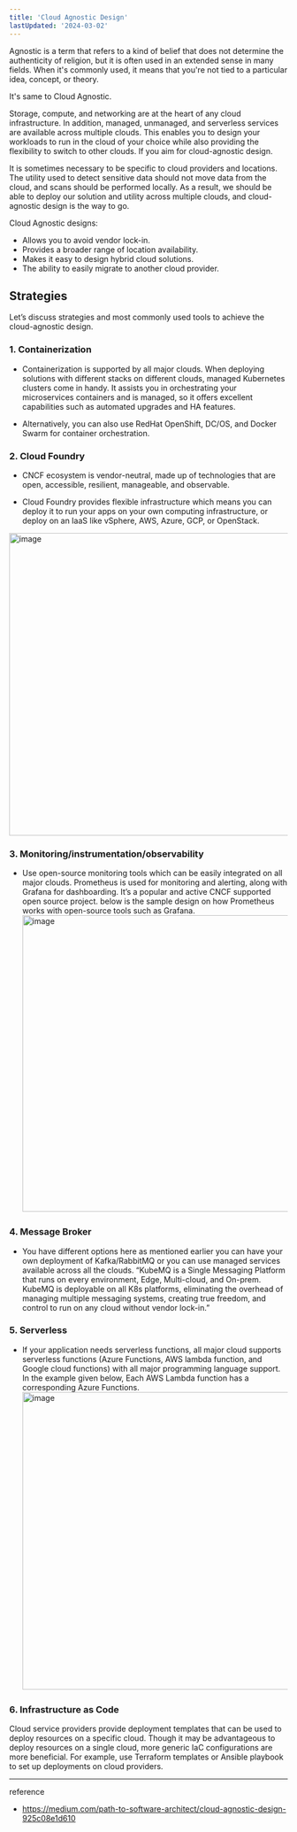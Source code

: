 ```yaml
---
title: 'Cloud Agnostic Design'
lastUpdated: '2024-03-02'
---
```


Agnostic is a term that refers to a kind of belief that does not determine the authenticity of religion, but it is often used in an extended sense in many fields. When it's commonly used, it means that you're not tied to a particular idea, concept, or theory.

It's same to Cloud Agnostic.

Storage, compute, and networking are at the heart of any cloud infrastructure. In addition, managed, unmanaged, and serverless services are available across multiple clouds. This enables you to design your workloads to run in the cloud of your choice while also providing the flexibility to switch to other clouds. If you aim for cloud-agnostic design.

It is sometimes necessary to be specific to cloud providers and locations. The utility used to detect sensitive data should not move data from the cloud, and scans should be performed locally. As a result, we should be able to deploy our solution and utility across multiple clouds, and cloud-agnostic design is the way to go.

Cloud Agnostic designs:

- Allows you to avoid vendor lock-in.
- Provides a broader range of location availability.
- Makes it easy to design hybrid cloud solutions.
- The ability to easily migrate to another cloud provider.

## Strategies

Let’s discuss strategies and most commonly used tools to achieve the cloud-agnostic design.

### 1. Containerization

- Containerization is supported by all major clouds. When deploying solutions with different stacks on different clouds, managed Kubernetes clusters come in handy. It assists you in orchestrating your microservices containers and is managed, so it offers excellent capabilities such as automated upgrades and HA features.

- Alternatively, you can also use RedHat OpenShift, DC/OS, and Docker Swarm for container orchestration.

### 2. Cloud Foundry

- CNCF ecosystem is vendor-neutral, made up of technologies that are open, accessible, resilient, manageable, and observable.

- Cloud Foundry provides flexible infrastructure which means you can deploy it to run your apps on your own computing infrastructure, or deploy on an IaaS like vSphere, AWS, Azure, GCP, or OpenStack.

<img width="547" alt="image" src="https://github.com/rlaisqls/TIL/assets/81006587/20e8ecab-58d3-4d9a-91ca-380e98a87019">

### 3. Monitoring/instrumentation/observability

- Use open-source monitoring tools which can be easily integrated on all major clouds. Prometheus is used for monitoring and alerting, along with Grafana for dashboarding. It’s a popular and active CNCF supported open source project. below is the sample design on how Prometheus works with open-source tools such as Grafana.
    <img width="536" alt="image" src="https://github.com/rlaisqls/TIL/assets/81006587/097b1b41-bab3-40db-8850-97246fc273b6">

### 4. Message Broker

- You have different options here as mentioned earlier you can have your own deployment of Kafka/RabbitMQ or you can use managed services available across all the clouds.
“KubeMQ is a Single Messaging Platform that runs on every environment, Edge, Multi-cloud, and On-prem. KubeMQ is deployable on all K8s platforms, eliminating the overhead of managing multiple messaging systems, creating true freedom, and control to run on any cloud without vendor lock-in.”

### 5. Serverless

- If your application needs serverless functions, all major cloud supports serverless functions (Azure Functions, AWS lambda function, and Google cloud functions) with all major programming language support.
In the example given below, Each AWS Lambda function has a corresponding Azure Functions.
    <img width="538" alt="image" src="https://github.com/rlaisqls/TIL/assets/81006587/412668bb-dbbc-4ceb-9ad2-ab406032b27b">

### 6. Infrastructure as Code

Cloud service providers provide deployment templates that can be used to deploy resources on a specific cloud. Though it may be advantageous to deploy resources on a single cloud, more generic IaC configurations are more beneficial. For example, use Terraform templates or Ansible playbook to set up deployments on cloud providers.

---
reference
- https://medium.com/path-to-software-architect/cloud-agnostic-design-925c08e1d610